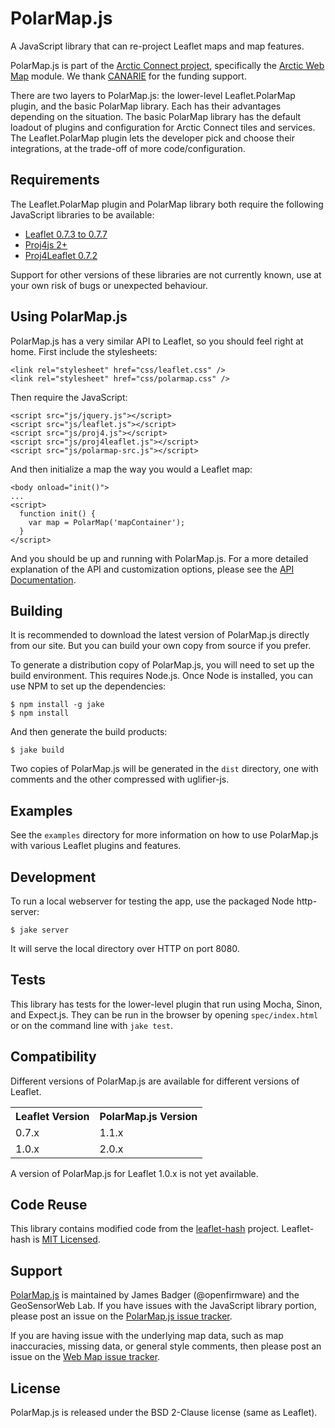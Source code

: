 # PolarMap.js

A JavaScript library that can re-project Leaflet maps and map features.

PolarMap.js is part of the [Arctic Connect project](http://arcticconnect.ca), specifically the [Arctic Web Map](http://webmap.arcticconnect.ca/) module. We thank [CANARIE](http://www.canarie.ca) for the funding support.

There are two layers to PolarMap.js: the lower-level Leaflet.PolarMap plugin, and the basic PolarMap library. Each has their advantages depending on the situation. The basic PolarMap library has the default loadout of plugins and configuration for Arctic Connect tiles and services. The Leaflet.PolarMap plugin lets the developer pick and choose their integrations, at the trade-off of more code/configuration.

## Requirements

The Leaflet.PolarMap plugin and PolarMap library both require the following JavaScript libraries to be available:

* [Leaflet 0.7.3 to 0.7.7](http://leafletjs.com/)
* [Proj4js 2+](https://github.com/proj4js/proj4js)
* [Proj4Leaflet 0.7.2](https://github.com/kartena/Proj4Leaflet)

Support for other versions of these libraries are not currently known, use at your own risk of bugs or unexpected behaviour.

## Using PolarMap.js

PolarMap.js has a very similar API to Leaflet, so you should feel right at home. First include the stylesheets:

    <link rel="stylesheet" href="css/leaflet.css" />
    <link rel="stylesheet" href="css/polarmap.css" />

Then require the JavaScript:

    <script src="js/jquery.js"></script>
    <script src="js/leaflet.js"></script>
    <script src="js/proj4.js"></script>
    <script src="js/proj4leaflet.js"></script>
    <script src="js/polarmap-src.js"></script>

And then initialize a map the way you would a Leaflet map:

    <body onload="init()">
    ...
    <script>
      function init() {
        var map = PolarMap('mapContainer');
      }
    </script>

And you should be up and running with PolarMap.js. For a more detailed explanation of the API and customization options, please see the [API Documentation](API.markdown).


## Building

It is recommended to download the latest version of PolarMap.js directly from our site. But you can build your own copy from source if you prefer.

To generate a distribution copy of PolarMap.js, you will need to set up the build environment. This requires Node.js. Once Node is installed, you can use NPM to set up the dependencies:

    $ npm install -g jake
    $ npm install

And then generate the build products:

    $ jake build

Two copies of PolarMap.js will be generated in the `dist` directory, one with comments and the other compressed with uglifier-js.

## Examples

See the `examples` directory for more information on how to use PolarMap.js with various Leaflet plugins and features.

## Development

To run a local webserver for testing the app, use the packaged Node http-server:

    $ jake server

It will serve the local directory over HTTP on port 8080.

## Tests

This library has tests for the lower-level plugin that run using Mocha, Sinon, and Expect.js. They can be run in the browser by opening `spec/index.html` or on the command line with `jake test`.

## Compatibility

Different versions of PolarMap.js are available for different versions of Leaflet.

<table>
  <tr><th>Leaflet Version</th>  <th>PolarMap.js Version</th></tr>
  <tr><td>0.7.x</td>            <td>1.1.x</td></tr>
  <tr><td>1.0.x</td>            <td>2.0.x</td></tr>
</table>

A version of PolarMap.js for Leaflet 1.0.x is not yet available.

## Code Reuse

This library contains modified code from the [leaflet-hash](https://github.com/mlevans/leaflet-hash) project. Leaflet-hash is [MIT Licensed](http://opensource.org/licenses/MIT).

## Support

[PolarMap.js](https://github.com/GeoSensorWebLab/polarmap.js) is maintained by James Badger (@openfirmware) and the GeoSensorWeb Lab. If you have issues with the JavaScript library portion, please post an issue on the [PolarMap.js issue tracker](https://github.com/GeoSensorWebLab/polarmap.js/issues).

If you are having issue with the underlying map data, such as map inaccuracies, missing data, or general style comments, then please post an issue on the [Web Map issue tracker](https://github.com/GeoSensorWebLab/awm-styles/issues).

## License

PolarMap.js is released under the BSD 2-Clause license (same as Leaflet).
